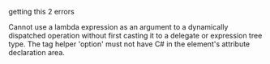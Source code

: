 getting this 2 errors 

Cannot use a lambda expression as an argument to a dynamically dispatched operation without first casting it to a delegate or expression tree type.
The tag helper 'option' must not have C# in the element's attribute declaration area.
